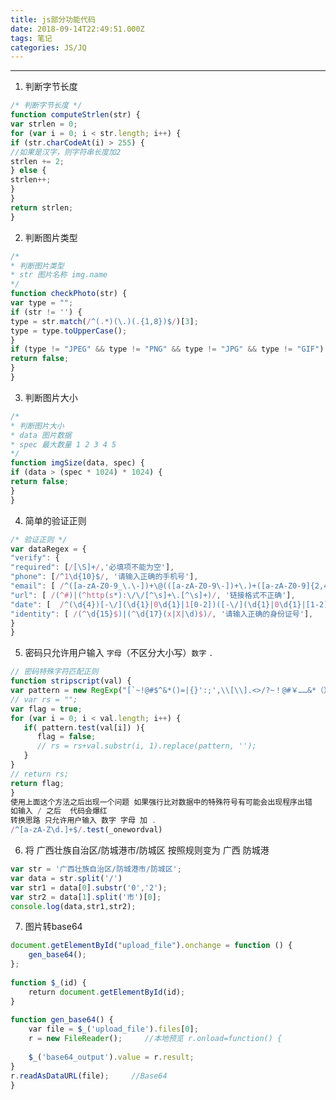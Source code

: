 ```yaml
---
title: js部分功能代码
date: 2018-09-14T22:49:51.000Z
tags: 笔记
categories: JS/JQ
---
```


--------------------------------------------------------------------------------

<!-- more -->

 1. 判断字节长度

  ```javascript
  /* 判断字节长度 */
  function computeStrlen(str) {
  var strlen = 0;
  for (var i = 0; i < str.length; i++) {
  if (str.charCodeAt(i) > 255) {
  //如果是汉字，则字符串长度加2
  strlen += 2;
  } else {
  strlen++;　　
  }
  }
  return strlen;
  }
  ```

2. 判断图片类型

  ```javascript
  /*
  * 判断图片类型
  * str 图片名称 img.name
  */
  function checkPhoto(str) {
  var type = "";
  if (str != '') {
  type = str.match(/^(.*)(\.)(.{1,8})$/)[3];
  type = type.toUpperCase();
  }
  if (type != "JPEG" && type != "PNG" && type != "JPG" && type != "GIF") {
  return false;
  }
  }
  ```

3. 判断图片大小

  ```javascript
  /*
  * 判断图片大小
  * data 图片数据
  * spec 最大数量 1 2 3 4 5
  */
  function imgSize(data, spec) {
  if (data > (spec * 1024) * 1024) {
  return false;
  }
  }
  ```

4. 简单的验证正则

  ```javascript
  /* 验证正则 */
  var dataRegex = {
  "verify": {
  "required": [/[\S]+/,'必填项不能为空'],
  "phone": [/^1\d{10}$/, '请输入正确的手机号'],
  "email": [ /^([a-zA-Z0-9_\.\-])+\@(([a-zA-Z0-9\-])+\.)+([a-zA-Z0-9]{2,4})+$/, '邮箱格式不正确'],
  "url": [ /(^#)|(^http(s*):\/\/[^\s]+\.[^\s]+)/, '链接格式不正确'],
  "date": [  /^(\d{4})[-\/](\d{1}|0\d{1}|1[0-2])([-\/](\d{1}|0\d{1}|[1-2][0-9]|3[0-1]))*$/, '日期格式不正确'],
  "identity": [ /(^\d{15}$)|(^\d{17}(x|X|\d)$)/, '请输入正确的身份证号'],
  }
  }
  ```

5. 密码只允许用户输入 `字母`（不区分大小写）`数字` `.`

  ```javascript
  // 密码特殊字符匹配正则
  function stripscript(val) {
  var pattern = new RegExp("[`~!@#$^&*()=|{}':;',\\[\\].<>/?~！@#￥……&*（）——|{}【】‘；：”“'。，、？]")
  // var rs = "";
  var flag = true;
  for (var i = 0; i < val.length; i++) {
     if( pattern.test(val[i]) ){
        flag = false;
        // rs = rs+val.substr(i, 1).replace(pattern, '');
     }
  }
  // return rs;
  return flag;
  }
  使用上面这个方法之后出现一个问题 如果强行比对数据中的特殊符号有可能会出现程序出错
  如输入 / 之后  代码会爆红
  转换思路 只允许用户输入 数字 字母 加 .
  /^[a-zA-Z\d.]+$/.test(_onewordval)
  ```

6. 将 广西壮族自治区/防城港市/防城区 按照规则变为 广西 防城港

  ```javascript
  var str = '广西壮族自治区/防城港市/防城区';
  var data = str.split('/')
  var str1 = data[0].substr('0','2');
  var str2 = data[1].split('市')[0];
  console.log(data,str1,str2);
  ```

7. 图片转base64

```javascript
document.getElementById("upload_file").onchange = function () {    
    gen_base64();
};
 
function $_(id) {    
    return document.getElementById(id);
}
 
function gen_base64() {    
    var file = $_('upload_file').files[0];    
    r = new FileReader();     //本地预览 r.onload=function() {
             
    $_('base64_output').value = r.result;    
}    
r.readAsDataURL(file);     //Base64
}
```
